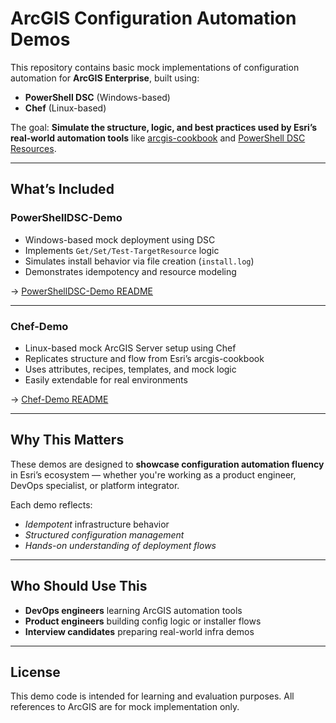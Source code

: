 ﻿# ArcGIS Configuration Automation Demos

This repository contains basic  mock implementations of configuration automation for **ArcGIS Enterprise**, built using:

- **PowerShell DSC** (Windows-based)
- **Chef** (Linux-based)

 The goal: **Simulate the structure, logic, and best practices used by Esri’s real-world automation tools** like [arcgis-cookbook](https://github.com/Esri/arcgis-cookbook) and [PowerShell DSC Resources](https://github.com/Esri/arcgis-powershell-dsc).

---

## What’s Included

###  PowerShellDSC-Demo
- Windows-based mock deployment using DSC
- Implements `Get/Set/Test-TargetResource` logic
- Simulates install behavior via file creation (`install.log`)
- Demonstrates idempotency and resource modeling

-> [PowerShellDSC-Demo README ](./PowerShellDSC-Demo)

---

###  Chef-Demo
- Linux-based mock ArcGIS Server setup using Chef
- Replicates structure and flow from Esri’s arcgis-cookbook
- Uses attributes, recipes, templates, and mock logic
- Easily extendable for real environments

-> [Chef-Demo README](./Chef-Demo)

---

##  Why This Matters

These demos are designed to **showcase configuration automation fluency** in Esri’s ecosystem — whether you're working as a product engineer, DevOps specialist, or platform integrator.

Each demo reflects:
-  *Idempotent* infrastructure behavior
-  *Structured configuration management*
-  *Hands-on understanding of deployment flows*

---

##  Who Should Use This

- **DevOps engineers** learning ArcGIS automation tools
- **Product engineers** building config logic or installer flows
- **Interview candidates** preparing real-world infra demos





---

## License

This demo code is intended for learning and evaluation purposes. All references to ArcGIS are for mock implementation only.


